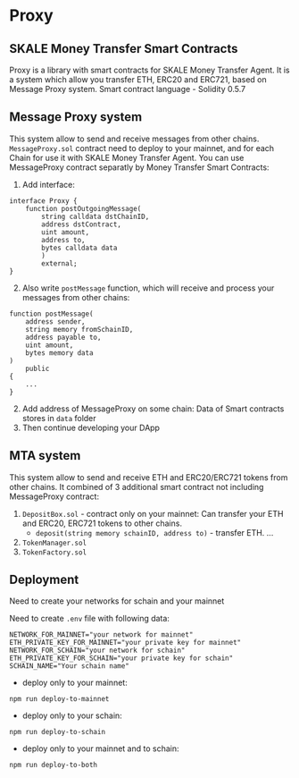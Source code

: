 # Proxy
## SKALE Money Transfer Smart Contracts

Proxy is a library with smart contracts for SKALE Money Transfer Agent. It is a system which allow you transfer ETH, ERC20 and ERC721, based on Message Proxy system.
Smart contract language - Solidity 0.5.7

## Message Proxy system

This system allow to send and receive messages from other chains.
`MessageProxy.sol` contract need to deploy to your mainnet, and for each Chain for use it with SKALE Money Transfer Agent.
You can use MessageProxy contract separatly by Money Transfer Smart Contracts:
1) Add interface:

```solidity
interface Proxy {
    function postOutgoingMessage(
        string calldata dstChainID, 
        address dstContract, 
        uint amount, 
        address to, 
        bytes calldata data
        ) 
        external;
}
```
2) Also write `postMessage` function, which will receive and process your messages from other chains:
```solidity
function postMessage(
    address sender, 
    string memory fromSchainID, 
    address payable to, 
    uint amount, 
    bytes memory data
) 
    public 
{
    ...
}
```
2) Add address of MessageProxy on some chain:
    Data of Smart contracts stores in `data` folder
3) Then continue developing your DApp

## MTA system
This system allow to send and receive ETH and ERC20/ERC721 tokens from other chains.
It combined of 3 additional smart contract not including MessageProxy contract:
1) `DepositBox.sol` - contract only on your mainnet:
    Can transfer your ETH and ERC20, ERC721 tokens to other chains.
     - `deposit(string memory schainID, address to)` - transfer ETH.
     ...
2) `TokenManager.sol`
3) `TokenFactory.sol`

## Deployment

Need to create your networks for schain and your mainnet

Need to create `.env` file with following data:

```
NETWORK_FOR_MAINNET="your network for mainnet"
ETH_PRIVATE_KEY_FOR_MAINNET="your private key for mainnet"
NETWORK_FOR_SCHAIN="your network for schain"
ETH_PRIVATE_KEY_FOR_SCHAIN="your private key for schain"
SCHAIN_NAME="Your schain name"
```

 - deploy only to your mainnet:

```
npm run deploy-to-mainnet
```

 - deploy only to your schain:

```
npm run deploy-to-schain
```

 - deploy only to your mainnet and to schain:

```
npm run deploy-to-both
```
